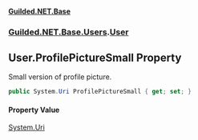 
#### [Guilded.NET.Base](index 'index')
### [Guilded.NET.Base.Users](index#Guilded_NET_Base_Users 'Guilded.NET.Base.Users').[User](User 'Guilded.NET.Base.Users.User')
## User.ProfilePictureSmall Property
Small version of profile picture.  
```csharp
public System.Uri ProfilePictureSmall { get; set; }
```

#### Property Value
[System.Uri](https://docs.microsoft.com/en-us/dotnet/api/System.Uri 'System.Uri')
